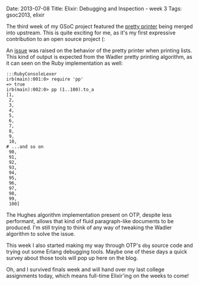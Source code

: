 Date: 2013-07-08
Title: Elixir: Debugging and Inspection - week 3
Tags: gsoc2013, elixir

The third week of my GSoC project featured the [pretty printer](https://github.com/elixir-lang/elixir/pull/1377) being merged into upstream.
This is quite exciting for me, as it's my first expressive contribution to an open source project (:

An [issue](https://github.com/elixir-lang/elixir/issues/1383) was raised on the behavior of the pretty printer when printing lists.
This kind of output is expected from the Wadler pretty printing algorithm, as it can seen on the Ruby implementation as well:

    :::RubyConsoleLexer
    irb(main):001:0> require 'pp'
    => true
    irb(main):002:0> pp (1..100).to_a
    [1,
     2,
     3,
     4,
     5,
     6,
     7,
     8,
     9,
     10,
    # ...and so on
     90,
     91,
     92,
     93,
     94,
     95,
     96,
     97,
     98,
     99,
     100]

The Hughes algorithm implementation present on OTP, despite less performant, allows that kind of fluid paragraph-like 
documents to be produced.
I'm still trying to think of any way of tweaking the Wadler algorithm to solve the issue.

This week I also started making my way through OTP's `dbg` source code and trying out some Erlang debugging tools. 
Maybe one of these days a quick survey about those tools will pop up here on the blog. 

Oh, and I survived finals week and will hand over my last college assignments today, which means full-time Elixir'ing
on the weeks to come!

